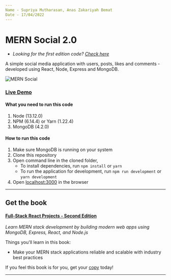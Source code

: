 ```yaml
---
Name - Supriya Mutharasan, Anas Zakariyah Bemat
Date - 17/04/2022
---
```


# MERN Social 2.0

- _Looking for the first edition code? [Check here](https://github.com/shamahoque/mern-social/tree/master)_

A simple social media application with users, posts, likes and comments - developed using React, Node, Express and MongoDB.

![MERN Social](https://s3.amazonaws.com/mernbook/git+/social.png "MERN Social")

### [Live Demo](http://social2.mernbook.com/ "MERN Social")

#### What you need to run this code

1. Node (13.12.0)
2. NPM (6.14.4) or Yarn (1.22.4)
3. MongoDB (4.2.0)

#### How to run this code

1. Make sure MongoDB is running on your system
2. Clone this repository
3. Open command line in the cloned folder,
   - To install dependencies, run ` npm install ` or `yarn`
   - To run the application for development, run ` npm run development ` or `yarn development`
4. Open [localhost:3000](http://localhost:3000/) in the browser

---

## Get the book

#### [Full-Stack React Projects - Second Edition](https://www.packtpub.com/web-development/full-stack-react-projects-second-edition)

_Learn MERN stack development by building modern web apps using MongoDB, Express, React, and Node.js_

Things you'll learn in this book:

- Make your MERN stack applications reliable and scalable with industry best practices

If you feel this book is for you, get your [copy](https://www.amazon.com/dp/1839215410) today!

---
